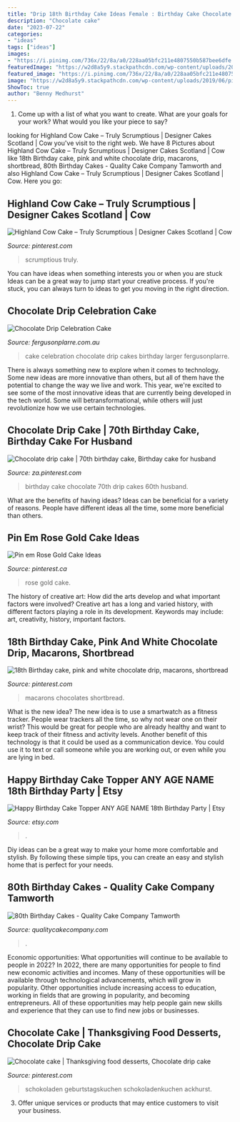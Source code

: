 ```yaml
---
title: "Drip 18th Birthday Cake Ideas Female : Birthday Cake Chocolate 70th Drip Cakes 60th Husband"
description: "Chocolate cake"
date: "2023-07-22"
categories:
- "ideas"
tags: ["ideas"]
images:
- "https://i.pinimg.com/736x/22/8a/a0/228aa05bfc211e4807550b587bee6dfe.jpg"
featuredImage: "https://w2d8a5y9.stackpathcdn.com/wp-content/uploads/2019/06/pink-red-floral-1030x1030.jpg"
featured_image: "https://i.pinimg.com/736x/22/8a/a0/228aa05bfc211e4807550b587bee6dfe.jpg"
image: "https://w2d8a5y9.stackpathcdn.com/wp-content/uploads/2019/06/pink-red-floral-1030x1030.jpg"
ShowToc: true
author: "Benny Medhurst"
---
```



1. Come up with a list of what you want to create. What are your goals for your work? What would you like your piece to say? 

	

		
looking for Highland Cow Cake – Truly Scrumptious | Designer Cakes Scotland | Cow you've visit to the right web. We have 8 Pictures about Highland Cow Cake – Truly Scrumptious | Designer Cakes Scotland | Cow like 18th Birthday cake, pink and white chocolate drip, macarons, shortbread, 80th Birthday Cakes - Quality Cake Company Tamworth and also Highland Cow Cake – Truly Scrumptious | Designer Cakes Scotland | Cow. Here you go:
		
    
## Highland Cow Cake – Truly Scrumptious | Designer Cakes Scotland | Cow

<img loading=lazy src="https://i.pinimg.com/originals/45/fe/08/45fe08d08b6a1f06e4ed034892492ff8.jpg" onerror="this.onerror=null;this.src='https://tse2.mm.bing.net/th?id=OIP.zc96BWzTxkU0zy3aWGm9TgHaKq&amp;pid=15.1';" alt="Highland Cow Cake – Truly Scrumptious | Designer Cakes Scotland | Cow">

_Source: pinterest.com_

>scrumptious truly. 

	

You can have ideas when something interests you or when you are stuck
Ideas can be a great way to jump start your creative process. If you're stuck, you can always turn to ideas to get you moving in the right direction.

    
## Chocolate Drip Celebration Cake

<img loading=lazy src="https://www.fergusonplarre.com.au/media/catalog/product/cache/1/image/9df78eab33525d08d6e5fb8d27136e95/c/e/celebration_cake_magazine_-_custom_cakes_for_web_use45.jpg" onerror="this.onerror=null;this.src='https://tse4.mm.bing.net/th?id=OIP.m1U3a61DDowX4JuRna-LogHaHa&amp;pid=15.1';" alt="Chocolate Drip Celebration Cake">

_Source: fergusonplarre.com.au_

>cake celebration chocolate drip cakes birthday larger fergusonplarre. 

	

There is always something new to explore when it comes to technology. Some new ideas are more innovative than others, but all of them have the potential to change the way we live and work. This year, we're excited to see some of the most innovative ideas that are currently being developed in the tech world. Some will betransformational, while others will just revolutionize how we use certain technologies.

    
## Chocolate Drip Cake | 70th Birthday Cake, Birthday Cake For Husband

<img loading=lazy src="https://i.pinimg.com/originals/9d/8d/aa/9d8daa6a8051b8369cdbd846b4390ef9.jpg" onerror="this.onerror=null;this.src='https://tse2.mm.bing.net/th?id=OIP.UNyy2GIOOz2is2gnzyyc7QHaJ4&amp;pid=15.1';" alt="Chocolate drip cake | 70th birthday cake, Birthday cake for husband">

_Source: za.pinterest.com_

>birthday cake chocolate 70th drip cakes 60th husband. 

	

What are the benefits of having ideas?
Ideas can be beneficial for a variety of reasons. People have different ideas all the time, some more beneficial than others.

    
## Pin Em Rose Gold Cake Ideas

<img loading=lazy src="https://i.pinimg.com/736x/22/8a/a0/228aa05bfc211e4807550b587bee6dfe.jpg" onerror="this.onerror=null;this.src='https://tse1.mm.bing.net/th?id=OIP.MxPDVglZ-J3YY-vd7cgMMAHaKN&amp;pid=15.1';" alt="Pin em Rose Gold Cake Ideas">

_Source: pinterest.ca_

>rose gold cake. 

	

The history of creative art: How did the arts develop and what important factors were involved?
Creative art has a long and varied history, with different factors playing a role in its development. Keywords may include: art, creativity, history, important factors.

    
## 18th Birthday Cake, Pink And White Chocolate Drip, Macarons, Shortbread

<img loading=lazy src="https://i.pinimg.com/736x/d2/fa/40/d2fa40901cda47e8296e5101fc6e4e00.jpg" onerror="this.onerror=null;this.src='https://tse4.mm.bing.net/th?id=OIP.Zb01vRlKzZA_dfdaZMqBwQHaJ3&amp;pid=15.1';" alt="18th Birthday cake, pink and white chocolate drip, macarons, shortbread">

_Source: pinterest.com_

>macarons chocolates shortbread. 

	

What is the new idea?
The new idea is to use a smartwatch as a fitness tracker. People wear trackers all the time, so why not wear one on their wrist? This would be great for people who are already healthy and want to keep track of their fitness and activity levels. Another benefit of this technology is that it could be used as a communication device. You could use it to text or call someone while you are working out, or even while you are lying in bed.

    
## Happy Birthday Cake Topper ANY AGE NAME 18th Birthday Party | Etsy

<img loading=lazy src="https://i.etsystatic.com/10691448/r/il/d3e8ca/1641255567/il_794xN.1641255567_jfex.jpg" onerror="this.onerror=null;this.src='https://tse4.mm.bing.net/th?id=OIP.dcl_6ET820yxVYWHDZe9VAHaJQ&amp;pid=15.1';" alt="Happy Birthday Cake Topper ANY AGE NAME 18th Birthday Party | Etsy">

_Source: etsy.com_

>. 

	

Diy ideas can be a great way to make your home more comfortable and stylish. By following these simple tips, you can create an easy and stylish home that is perfect for your needs.

    
## 80th Birthday Cakes - Quality Cake Company Tamworth

<img loading=lazy src="https://w2d8a5y9.stackpathcdn.com/wp-content/uploads/2019/06/pink-red-floral-1030x1030.jpg" onerror="this.onerror=null;this.src='https://tse4.mm.bing.net/th?id=OIP.t02WwrWDczKnarGgQb5XngHaHa&amp;pid=15.1';" alt="80th Birthday Cakes - Quality Cake Company Tamworth">

_Source: qualitycakecompany.com_

>. 

	

Economic opportunities: What opportunities will continue to be available to people in 2022?
In 2022, there are many opportunities for people to find new economic activities and incomes. Many of these opportunities will be available through technological advancements, which will grow in popularity. Other opportunities include increasing access to education, working in fields that are growing in popularity, and becoming entrepreneurs. All of these opportunities may help people gain new skills and experience that they can use to find new jobs or businesses.

    
## Chocolate Cake | Thanksgiving Food Desserts, Chocolate Drip Cake

<img loading=lazy src="https://i.pinimg.com/736x/18/1f/2c/181f2c2d995ab9e1039b451c58e04c86--birthday-cakes-chocolate-cakes.jpg" onerror="this.onerror=null;this.src='https://tse1.mm.bing.net/th?id=OIP.yl-kV98ZrAmCdXpKHFFmtAHaKQ&amp;pid=15.1';" alt="Chocolate cake | Thanksgiving food desserts, Chocolate drip cake">

_Source: pinterest.com_

>schokoladen geburtstagskuchen schokoladenkuchen ackhurst. 

	

3. Offer unique services or products that may entice customers to visit your business.

